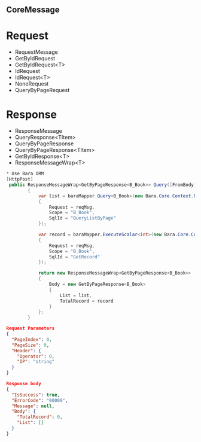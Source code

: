 ## CoreMessage
# Request
- RequestMessage
- GetByIdRequest
- GetByIdRequest&lt;T&gt;
- IdRequest
- IdRequest&lt;T&gt;
- NoneRequest
- QueryByPageRequest

# Response
- ResponseMessage
- QueryResponse&lt;TItem&gt;
- QueryByPageResponse
- QueryByPageResponse&lt;TItem&gt;
- GetByIdResponse&lt;T&gt;
- ResponseMessageWrap&lt;T&gt;

```c# 
* Use Bara ORM
[HttpPost]
 public ResponseMessageWrap<GetByPageResponse<B_Book>> Query([FromBody]QueryRequest reqMsg)
        {
            var list = baraMapper.Query<B_Book>(new Bara.Core.Context.RequestContext
            {
                Request = reqMsg,
                Scope = "B_Book",
                SqlId = "QueryListByPage"
            });

            var record = baraMapper.ExecuteScalar<int>(new Bara.Core.Context.RequestContext
            {
                Request = reqMsg,
                Scope = "B_Book",
                SqlId = "GetRecord"
            });

            return new ResponseMessageWrap<GetByPageResponse<B_Book>>
            {
                Body = new GetByPageResponse<B_Book>
                {
                    List = list,
                    TotalRecord = record
                }
            };
        }
```

```json
Request Parameters
{
  "PageIndex": 0,
  "PageSize": 0,
  "Header": {
    "Operator": 0,
    "IP": "string"
  }
}

Response body
{
  "IsSuccess": true,
  "ErrorCode": "00000",
  "Message": null,
  "Body": {
    "TotalRecord": 0,
    "List": []
  }
}

```
